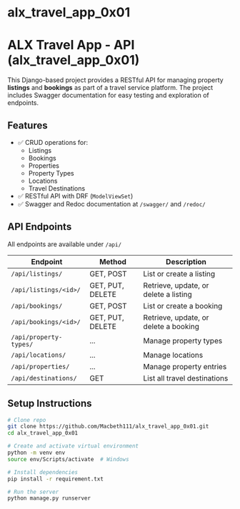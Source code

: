 # alx_travel_app_0x01

# ALX Travel App - API (alx_travel_app_0x01)

This Django-based project provides a RESTful API for managing property **listings** and **bookings** as part of a travel service platform. The project includes Swagger documentation for easy testing and exploration of endpoints.

## Features

- ✅ CRUD operations for:
  - Listings
  - Bookings
  - Properties
  - Property Types
  - Locations
  - Travel Destinations
- ✅ RESTful API with DRF (`ModelViewSet`)
- ✅ Swagger and Redoc documentation at `/swagger/` and `/redoc/`

## API Endpoints

All endpoints are available under `/api/`

| Endpoint | Method | Description |
|----------|--------|-------------|
| `/api/listings/` | GET, POST | List or create a listing |
| `/api/listings/<id>/` | GET, PUT, DELETE | Retrieve, update, or delete a listing |
| `/api/bookings/` | GET, POST | List or create a booking |
| `/api/bookings/<id>/` | GET, PUT, DELETE | Retrieve, update, or delete a booking |
| `/api/property-types/` | ... | Manage property types |
| `/api/locations/` | ... | Manage locations |
| `/api/properties/` | ... | Manage property entries |
| `/api/destinations/` | GET | List all travel destinations |

## Setup Instructions

```bash
# Clone repo
git clone https://github.com/Macbeth111/alx_travel_app_0x01.git
cd alx_travel_app_0x01

# Create and activate virtual environment
python -m venv env
source env/Scripts/activate  # Windows

# Install dependencies
pip install -r requirement.txt

# Run the server
python manage.py runserver
